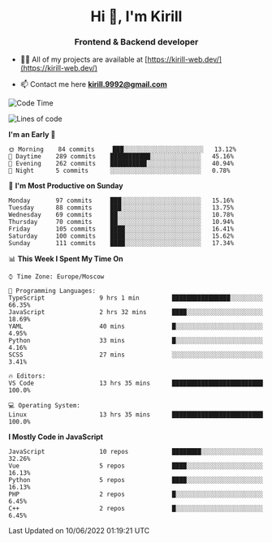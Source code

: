 <h1 align="center">Hi 👋, I'm Kirill</h1>
<h3 align="center">Frontend & Backend developer</h3>

- 👨‍💻 All of my projects are available at [https://kirill-web.dev/](https://kirill-web.dev/)

- 📫 Contact me here **kirill.9992@gmail.com**











<!--START_SECTION:waka-->
![Code Time](http://img.shields.io/badge/Code%20Time-0%20secs-blue)

![Lines of code](https://img.shields.io/badge/From%20Hello%20World%20I%27ve%20Written-477%20Thousand%20lines%20of%20code-blue)

**I'm an Early 🐤** 

```text
🌞 Morning    84 commits     ███░░░░░░░░░░░░░░░░░░░░░░   13.12% 
🌆 Daytime    289 commits    ███████████░░░░░░░░░░░░░░   45.16% 
🌃 Evening    262 commits    ██████████░░░░░░░░░░░░░░░   40.94% 
🌙 Night      5 commits      ░░░░░░░░░░░░░░░░░░░░░░░░░   0.78%

```
📅 **I'm Most Productive on Sunday** 

```text
Monday       97 commits     ███░░░░░░░░░░░░░░░░░░░░░░   15.16% 
Tuesday      88 commits     ███░░░░░░░░░░░░░░░░░░░░░░   13.75% 
Wednesday    69 commits     ██░░░░░░░░░░░░░░░░░░░░░░░   10.78% 
Thursday     70 commits     ██░░░░░░░░░░░░░░░░░░░░░░░   10.94% 
Friday       105 commits    ████░░░░░░░░░░░░░░░░░░░░░   16.41% 
Saturday     100 commits    ████░░░░░░░░░░░░░░░░░░░░░   15.62% 
Sunday       111 commits    ████░░░░░░░░░░░░░░░░░░░░░   17.34%

```


📊 **This Week I Spent My Time On** 

```text
⌚︎ Time Zone: Europe/Moscow

💬 Programming Languages: 
TypeScript               9 hrs 1 min         ████████████████░░░░░░░░░   66.35% 
JavaScript               2 hrs 32 mins       ████░░░░░░░░░░░░░░░░░░░░░   18.69% 
YAML                     40 mins             █░░░░░░░░░░░░░░░░░░░░░░░░   4.95% 
Python                   33 mins             █░░░░░░░░░░░░░░░░░░░░░░░░   4.16% 
SCSS                     27 mins             ░░░░░░░░░░░░░░░░░░░░░░░░░   3.41%

🔥 Editors: 
VS Code                  13 hrs 35 mins      █████████████████████████   100.0%

💻 Operating System: 
Linux                    13 hrs 35 mins      █████████████████████████   100.0%

```

**I Mostly Code in JavaScript** 

```text
JavaScript               10 repos            ████████░░░░░░░░░░░░░░░░░   32.26% 
Vue                      5 repos             ████░░░░░░░░░░░░░░░░░░░░░   16.13% 
Python                   5 repos             ████░░░░░░░░░░░░░░░░░░░░░   16.13% 
PHP                      2 repos             █░░░░░░░░░░░░░░░░░░░░░░░░   6.45% 
C++                      2 repos             █░░░░░░░░░░░░░░░░░░░░░░░░   6.45%

```



 Last Updated on 10/06/2022 01:19:21 UTC
<!--END_SECTION:waka-->
